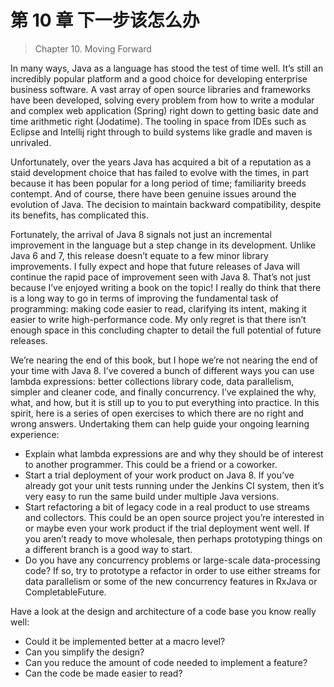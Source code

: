 # 第 10 章 下一步该怎么办

> Chapter 10. Moving Forward

In many ways, Java as a language has stood the test of time well. It’s still an incredibly popular platform and a good choice for developing enterprise business software. A vast array of open source libraries and frameworks have been developed, solving every problem from how to write a modular and complex web application (Spring) right down to getting basic date and time arithmetic right (Jodatime). The tooling in space from IDEs such as Eclipse and Intellij right through to build systems like gradle and maven is unrivaled.

Unfortunately, over the years Java has acquired a bit of a reputation as a staid development choice that has failed to evolve with the times, in part because it has been popular for a long period of time; familiarity breeds contempt. And of course, there have been genuine issues around the evolution of Java. The decision to maintain backward compatibility, despite its benefits, has complicated this.

Fortunately, the arrival of Java 8 signals not just an incremental improvement in the language but a step change in its development. Unlike Java 6 and 7, this release doesn’t equate to a few minor library improvements. I fully expect and hope that future releases of Java will continue the rapid pace of improvement seen with Java 8. That’s not just because I’ve enjoyed writing a book on the topic! I really do think that there is a long way to go in terms of improving the fundamental task of programming: making code easier to read, clarifying its intent, making it easier to write high-performance code. My only regret is that there isn’t enough space in this concluding chapter to detail the full potential of future releases.

We’re nearing the end of this book, but I hope we’re not nearing the end of your time with Java 8. I’ve covered a bunch of different ways you can use lambda expressions: better collections library code, data parallelism, simpler and cleaner code, and finally concurrency. I’ve explained the why, what, and how, but it is still up to you to put everything into practice. In this spirit, here is a series of open exercises to which there are no right and wrong answers. Undertaking them can help guide your ongoing learning experience:

- Explain what lambda expressions are and why they should be of interest to another programmer. This could be a friend or a coworker.
- Start a trial deployment of your work product on Java 8. If you’ve already got your unit tests running under the Jenkins CI system, then it’s very easy to run the same build under multiple Java versions.
- Start refactoring a bit of legacy code in a real product to use streams and collectors. This could be an open source project you’re interested in or maybe even your work product if the trial deployment went well. If you aren’t ready to move wholesale, then perhaps prototyping things on a different branch is a good way to start.
- Do you have any concurrency problems or large-scale data-processing code? If so, try to prototype a refactor in order to use either streams for data parallelism or some of the new concurrency features in RxJava or CompletableFuture.

Have a look at the design and architecture of a code base you know really well:

- Could it be implemented better at a macro level?
- Can you simplify the design?
- Can you reduce the amount of code needed to implement a feature?
- Can the code be made easier to read?
